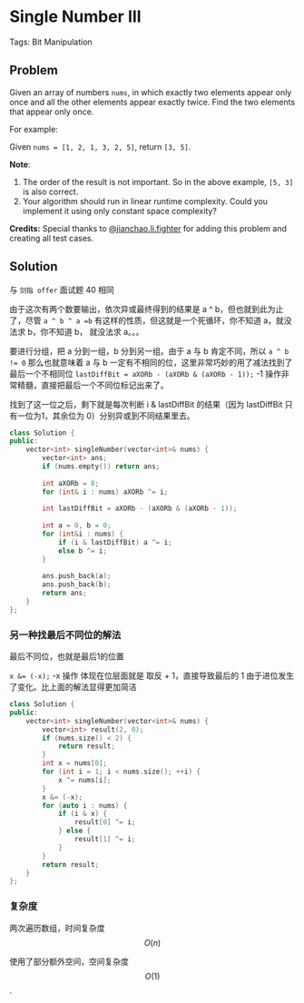 # Single Number III

Tags: Bit Manipulation

## Problem

Given an array of numbers `nums`, in which exactly two elements appear only once and all the other elements appear exactly twice. Find the two elements that appear only once.

For example:

Given `nums = [1, 2, 1, 3, 2, 5]`, return `[3, 5]`.

**Note**:

1. The order of the result is not important. So in the above example, `[5, 3]` is also correct.
2. Your algorithm should run in linear runtime complexity. Could you implement it using only constant space complexity?

**Credits:**
Special thanks to [@jianchao.li.fighter](https://leetcode.com/discuss/user/jianchao.li.fighter) for adding this problem and creating all test cases.

## Solution

与 `剑指 offer` 面试题 40 相同

由于这次有两个数要输出，依次异或最终得到的结果是 a ^ b，但也就到此为止了，尽管 `a ^ b ^ a =b` 有这样的性质，但这就是一个死循环，你不知道 a，就没法求 b，你不知道 b， 就没法求 a。。。

要进行分组，把 a 分到一组，b 分到另一组。由于 a 与 b 肯定不同，所以 `a ^ b != 0` 那么也就意味着 a 与 b 一定有不相同的位，这里非常巧妙的用了减法找到了最后一个不相同位 `lastDiffBit = aXORb - (aXORb & (aXORb - 1));` -1 操作非常精髓，直接把最后一个不同位标记出来了。

找到了这一位之后，剩下就是每次判断 i & lastDiffBit 的结果（因为 lastDiffBit 只有一位为1，其余位为 0）分别异或到不同结果里去。

```cpp
class Solution {
public:
    vector<int> singleNumber(vector<int>& nums) {
        vector<int> ans;
        if (nums.empty()) return ans;
        
        int aXORb = 0;
        for (int& i : nums) aXORb ^= i;
        
        int lastDiffBit = aXORb - (aXORb & (aXORb - 1));
        
        int a = 0, b = 0;
        for (int&i : nums) {
            if (i & lastDiffBit) a ^= i;
            else b ^= i;
        }
        
        ans.push_back(a);
        ans.push_back(b);
        return ans;
    }
};
```

### 另一种找最后不同位的解法

最后不同位，也就是最后1的位置

`x &= (-x);` -x 操作 体现在位层面就是 取反 + 1，直接导致最后的 1 由于进位发生了变化。比上面的解法显得更加简洁

```cpp
class Solution {
public:
    vector<int> singleNumber(vector<int>& nums) {
        vector<int> result(2, 0);
        if (nums.size() < 2) {
            return result;
        }
        int x = nums[0];
        for (int i = 1; i < nums.size(); ++i) {
            x ^= nums[i];    
        }
        x &= (-x);
        for (auto i : nums) {
            if (i & x) {
                result[0] ^= i;
            } else {
                result[1] ^= i;
            }
        }
        return result;
    }
};
```





### 复杂度

两次遍历数组，时间复杂度 $$O(n)$$

使用了部分额外空间，空间复杂度 $$O(1)$$.